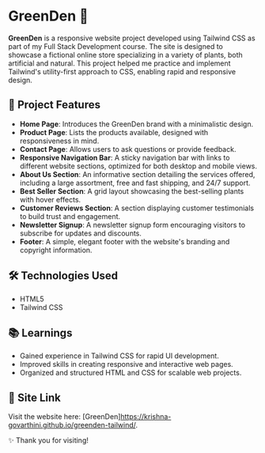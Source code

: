 # GreenDen 🌿

**GreenDen** is a responsive website project developed using Tailwind CSS as part of my Full Stack Development course. The site is designed to showcase a fictional online store specializing in a variety of plants, both artificial and natural. This project helped me practice and implement Tailwind's utility-first approach to CSS, enabling rapid and responsive design.

## 🚀 Project Features

- **Home Page**: Introduces the GreenDen brand with a minimalistic design.
- **Product Page**: Lists the products available, designed with responsiveness in mind.
- **Contact Page**: Allows users to ask questions or provide feedback.
- **Responsive Navigation Bar**: A sticky navigation bar with links to different website sections, optimized for both desktop and mobile views.
- **About Us Section**: An informative section detailing the services offered, including a large assortment, free and fast shipping, and 24/7 support.
- **Best Seller Section**: A grid layout showcasing the best-selling plants with hover effects.
- **Customer Reviews Section**: A section displaying customer testimonials to build trust and engagement.
- **Newsletter Signup**: A newsletter signup form encouraging visitors to subscribe for updates and discounts.
- **Footer**: A simple, elegant footer with the website's branding and copyright information.

## 🛠️ Technologies Used

- HTML5
- Tailwind CSS

## 📚 Learnings

- Gained experience in Tailwind CSS for rapid UI development.
- Improved skills in creating responsive and interactive web pages.
- Organized and structured HTML and CSS for scalable web projects.

## 🔗 Site Link

Visit the website here: [GreenDen]https://krishna-govarthini.github.io/greenden-tailwind/.

✨ Thank you for visiting!
